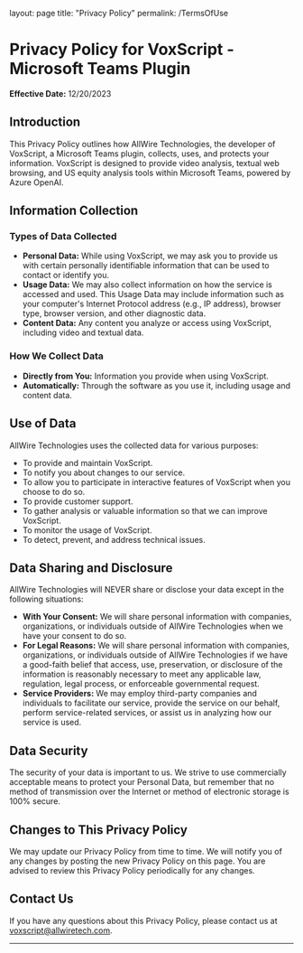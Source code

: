 layout: page
title: "Privacy Policy"
permalink: /TermsOfUse

# Privacy Policy for VoxScript - Microsoft Teams Plugin

**Effective Date:** 12/20/2023

## Introduction

This Privacy Policy outlines how AllWire Technologies, the developer of VoxScript, a Microsoft Teams plugin, collects, uses, and protects your information. VoxScript is designed to provide video analysis, textual web browsing, and US equity analysis tools within Microsoft Teams, powered by Azure OpenAI.

## Information Collection

### Types of Data Collected

- **Personal Data:** While using VoxScript, we may ask you to provide us with certain personally identifiable information that can be used to contact or identify you.
- **Usage Data:** We may also collect information on how the service is accessed and used. This Usage Data may include information such as your computer's Internet Protocol address (e.g., IP address), browser type, browser version, and other diagnostic data.
- **Content Data:** Any content you analyze or access using VoxScript, including video and textual data.

### How We Collect Data

- **Directly from You:** Information you provide when using VoxScript.
- **Automatically:** Through the software as you use it, including usage and content data.

## Use of Data

AllWire Technologies uses the collected data for various purposes:

- To provide and maintain VoxScript.
- To notify you about changes to our service.
- To allow you to participate in interactive features of VoxScript when you choose to do so.
- To provide customer support.
- To gather analysis or valuable information so that we can improve VoxScript.
- To monitor the usage of VoxScript.
- To detect, prevent, and address technical issues.

## Data Sharing and Disclosure

AllWire Technologies will NEVER share or disclose your data except in the following situations:

- **With Your Consent:** We will share personal information with companies, organizations, or individuals outside of AllWire Technologies when we have your consent to do so.
- **For Legal Reasons:** We will share personal information with companies, organizations, or individuals outside of AllWire Technologies if we have a good-faith belief that access, use, preservation, or disclosure of the information is reasonably necessary to meet any applicable law, regulation, legal process, or enforceable governmental request.
- **Service Providers:** We may employ third-party companies and individuals to facilitate our service, provide the service on our behalf, perform service-related services, or assist us in analyzing how our service is used.

## Data Security

The security of your data is important to us. We strive to use commercially acceptable means to protect your Personal Data, but remember that no method of transmission over the Internet or method of electronic storage is 100% secure.

## Changes to This Privacy Policy

We may update our Privacy Policy from time to time. We will notify you of any changes by posting the new Privacy Policy on this page. You are advised to review this Privacy Policy periodically for any changes.

## Contact Us

If you have any questions about this Privacy Policy, please contact us at voxscript@allwiretech.com.

---
